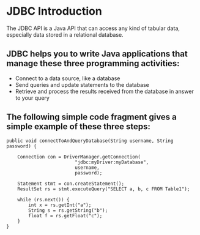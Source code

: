 # JDBC Introduction
The JDBC API is a Java API that can access any kind of tabular data, especially data stored in a relational database.

## JDBC helps you to write Java applications that manage these three programming activities:
  - Connect to a data source, like a database
  - Send queries and update statements to the database
  - Retrieve and process the results received from the database in answer to your query

## The following simple code fragment gives a simple example of these three steps:

```
public void connectToAndQueryDatabase(String username, String password) {

    Connection con = DriverManager.getConnection(
                         "jdbc:myDriver:myDatabase",
                         username,
                         password);

    Statement stmt = con.createStatement();
    ResultSet rs = stmt.executeQuery("SELECT a, b, c FROM Table1");

    while (rs.next()) {
        int x = rs.getInt("a");
        String s = rs.getString("b");
        float f = rs.getFloat("c");
    }
}
```
